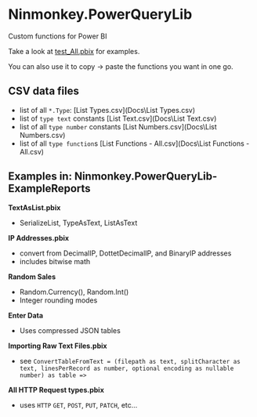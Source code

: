 # Ninmonkey.PowerQueryLib

Custom functions for Power BI

Take a look at [test_All.pbix](source\test\test_All.pbix) for examples.

You can also use it to copy -> paste the functions you want in one go.

## CSV data files

- list of all `*.Type`: [List Types.csv](Docs\List Types.csv)
- list of `type text` constants [List Text.csv](Docs\List Text.csv)
- list of all `type number` constants [List Numbers.csv](Docs\List Numbers.csv)
- list of all `type function`s [List Functions - All.csv](Docs\List Functions - All.csv)

## Examples in: Ninmonkey.PowerQueryLib-ExampleReports

**TextAsList.pbix**

- SerializeList, TypeAsText, ListAsText

**IP Addresses.pbix**

- convert from DecimalIP, DottetDecimalIP, and BinaryIP addresses
- includes bitwise math

**Random Sales**

- Random.Currency(), Random.Int()
- Integer rounding modes

**Enter Data**

- Uses compressed JSON tables

**Importing Raw Text Files.pbix**

- see `ConvertTableFromText = (filepath as text, splitCharacter as text, linesPerRecord as number, optional encoding as nullable number) as table =>`

**All HTTP Request types.pbix**

- uses `HTTP` `GET`, `POST`, `PUT`, `PATCH`, etc...
